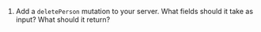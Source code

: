 1. Add a `deletePerson` mutation to your server. What fields should it take as input? What should it return?
